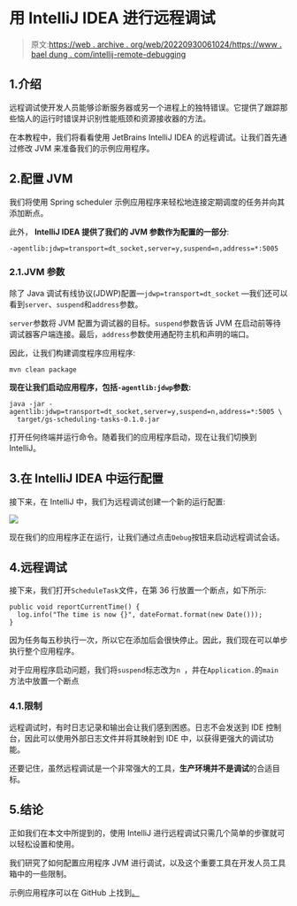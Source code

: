 # 用 IntelliJ IDEA 进行远程调试

> 原文:[https://web . archive . org/web/20220930061024/https://www . bael dung . com/intellij-remote-debugging](https://web.archive.org/web/20220930061024/https://www.baeldung.com/intellij-remote-debugging)

## 1.介绍

远程调试使开发人员能够诊断服务器或另一个进程上的独特错误。它提供了跟踪那些恼人的运行时错误并识别性能瓶颈和资源接收器的方法。

在本教程中，我们将看看使用 JetBrains IntelliJ IDEA 的远程调试。让我们首先通过修改 JVM 来准备我们的示例应用程序。

## 2.配置 JVM

我们将使用 Spring scheduler 示例应用程序来轻松地连接定期调度的任务并向其添加断点。

此外， **IntelliJ IDEA 提供了我们的 JVM 参数作为配置的一部分**:

```
-agentlib:jdwp=transport=dt_socket,server=y,suspend=n,address=*:5005
```

### 2.1.JVM 参数

除了 Java 调试有线协议(JDWP)配置—`jdwp=transport=dt_socket` —我们还可以看到`server`、`suspend`和`address`参数。

`server`参数将 JVM 配置为调试器的目标。`suspend`参数告诉 JVM 在启动前等待调试器客户端连接。最后，`address`参数使用通配符主机和声明的端口。

因此，让我们构建调度程序应用程序:

```
mvn clean package
```

**现在让我们启动应用程序，包括`-agentlib:jdwp`参数:**

```
java -jar -agentlib:jdwp=transport=dt_socket,server=y,suspend=n,address=*:5005 \
  target/gs-scheduling-tasks-0.1.0.jar
```

打开任何终端并运行命令。随着我们的应用程序启动，现在让我们切换到 IntelliJ。

## 3.在 IntelliJ IDEA 中运行配置

接下来，在 IntelliJ 中，我们为远程调试创建一个新的运行配置:

[![](../Images/d1c7988b7470fae2ac7d815cada1de76.png)](/web/20220703152239/https://www.baeldung.com/wp-content/uploads/2019/11/run_configuration.png)

现在我们的应用程序正在运行，让我们通过点击`Debug`按钮来启动远程调试会话。

## 4.远程调试

接下来，我们打开`ScheduleTask`文件，在第 36 行放置一个断点，如下所示:

```
public void reportCurrentTime() {
  log.info("The time is now {}", dateFormat.format(new Date()));
}
```

因为任务每五秒执行一次，所以它在添加后会很快停止。因此，我们现在可以单步执行整个应用程序。

对于应用程序启动问题，我们将`suspend`标志改为`n `，并在`Application.`的`main` 方法中放置一个断点

### 4.1.限制

远程调试时，有时日志记录和输出会让我们感到困惑。日志不会发送到 IDE 控制台，因此可以使用外部日志文件并将其映射到 IDE 中，以获得更强大的调试功能。

还要记住，虽然远程调试是一个非常强大的工具，**生产环境并不是调试**的合适目标。

## 5.结论

正如我们在本文中所提到的，使用 IntelliJ 进行远程调试只需几个简单的步骤就可以轻松设置和使用。

我们研究了如何配置应用程序 JVM 进行调试，以及这个重要工具在开发人员工具箱中的一些限制。

示例应用程序可以在 GitHub 上找到[。](https://web.archive.org/web/20220703152239/https://github.com/eugenp/tutorials/tree/master/spring-scheduling)